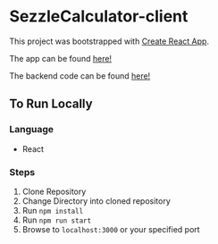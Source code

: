 # SezzleCalculator-client

This project was bootstrapped with [Create React App](https://github.com/facebook/create-react-app).

The app can be found [here!](https://sezzle-cal-client.herokuapp.com/)

The backend code can be found [here!](https://github.com/lesjuz/SezzleCalculator)



## To Run Locally

### Language
* React

### Steps
1. Clone Repository
2. Change Directory into cloned repository
3. Run `npm install`
4. Run `npm run start`
5. Browse to `localhost:3000` or your specified port